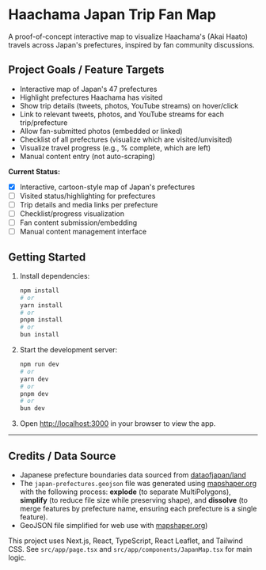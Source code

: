 # Haachama Japan Trip Fan Map

A proof-of-concept interactive map to visualize Haachama's (Akai Haato) travels across Japan's prefectures, inspired by fan community discussions.

## Project Goals / Feature Targets

- Interactive map of Japan's 47 prefectures
- Highlight prefectures Haachama has visited
- Show trip details (tweets, photos, YouTube streams) on hover/click
- Link to relevant tweets, photos, and YouTube streams for each trip/prefecture
- Allow fan-submitted photos (embedded or linked)
- Checklist of all prefectures (visualize which are visited/unvisited)
- Visualize travel progress (e.g., % complete, which are left)
- Manual content entry (not auto-scraping)

**Current Status:**

- [x] Interactive, cartoon-style map of Japan's prefectures
- [ ] Visited status/highlighting for prefectures
- [ ] Trip details and media links per prefecture
- [ ] Checklist/progress visualization
- [ ] Fan content submission/embedding
- [ ] Manual content management interface

## Getting Started

1. Install dependencies:

   ```bash
   npm install
   # or
   yarn install
   # or
   pnpm install
   # or
   bun install
   ```

2. Start the development server:

   ```bash
   npm run dev
   # or
   yarn dev
   # or
   pnpm dev
   # or
   bun dev
   ```

3. Open [http://localhost:3000](http://localhost:3000) in your browser to view the app.

---

## Credits / Data Source

- Japanese prefecture boundaries data sourced from [dataofjapan/land](https://github.com/dataofjapan/land/blob/master/japan.geojson)
- The `japan-prefectures.geojson` file was generated using [mapshaper.org](https://mapshaper.org/) with the following process: **explode** (to separate MultiPolygons), **simplify** (to reduce file size while preserving shape), and **dissolve** (to merge features by prefecture name, ensuring each prefecture is a single feature).
- GeoJSON file simplified for web use with [mapshaper.org](https://mapshaper.org/))

This project uses Next.js, React, TypeScript, React Leaflet, and Tailwind CSS. See `src/app/page.tsx` and `src/app/components/JapanMap.tsx` for main logic.
